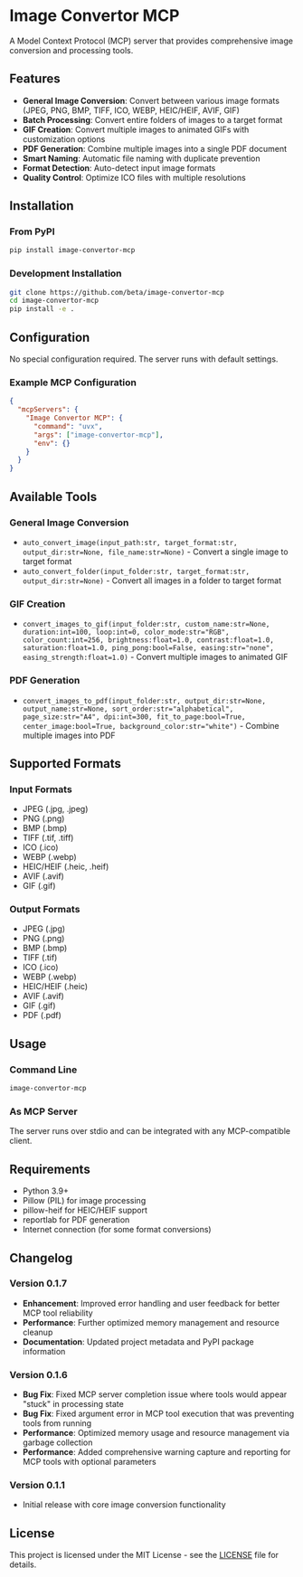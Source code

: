 # Image Convertor MCP

A Model Context Protocol (MCP) server that provides comprehensive image conversion and processing tools.

## Features

- **General Image Conversion**: Convert between various image formats (JPEG, PNG, BMP, TIFF, ICO, WEBP, HEIC/HEIF, AVIF, GIF)
- **Batch Processing**: Convert entire folders of images to a target format
- **GIF Creation**: Convert multiple images to animated GIFs with customization options
- **PDF Generation**: Combine multiple images into a single PDF document
- **Smart Naming**: Automatic file naming with duplicate prevention
- **Format Detection**: Auto-detect input image formats
- **Quality Control**: Optimize ICO files with multiple resolutions

## Installation

### From PyPI
```bash
pip install image-convertor-mcp
```

### Development Installation
```bash
git clone https://github.com/beta/image-convertor-mcp
cd image-convertor-mcp
pip install -e .
```

## Configuration

No special configuration required. The server runs with default settings.

### Example MCP Configuration

```json
{
  "mcpServers": {
    "Image Convertor MCP": {
      "command": "uvx",
      "args": ["image-convertor-mcp"],
      "env": {}
    }
  }
}
```

## Available Tools

### General Image Conversion
- `auto_convert_image(input_path:str, target_format:str, output_dir:str=None, file_name:str=None)` - Convert a single image to target format
- `auto_convert_folder(input_folder:str, target_format:str, output_dir:str=None)` - Convert all images in a folder to target format

### GIF Creation
- `convert_images_to_gif(input_folder:str, custom_name:str=None, duration:int=100, loop:int=0, color_mode:str="RGB", color_count:int=256, brightness:float=1.0, contrast:float=1.0, saturation:float=1.0, ping_pong:bool=False, easing:str="none", easing_strength:float=1.0)` - Convert multiple images to animated GIF

### PDF Generation
- `convert_images_to_pdf(input_folder:str, output_dir:str=None, output_name:str=None, sort_order:str="alphabetical", page_size:str="A4", dpi:int=300, fit_to_page:bool=True, center_image:bool=True, background_color:str="white")` - Combine multiple images into PDF

## Supported Formats

### Input Formats
- JPEG (.jpg, .jpeg)
- PNG (.png)
- BMP (.bmp)
- TIFF (.tif, .tiff)
- ICO (.ico)
- WEBP (.webp)
- HEIC/HEIF (.heic, .heif)
- AVIF (.avif)
- GIF (.gif)

### Output Formats
- JPEG (.jpg)
- PNG (.png)
- BMP (.bmp)
- TIFF (.tif)
- ICO (.ico)
- WEBP (.webp)
- HEIC/HEIF (.heic)
- AVIF (.avif)
- GIF (.gif)
- PDF (.pdf)

## Usage

### Command Line
```bash
image-convertor-mcp
```

### As MCP Server
The server runs over stdio and can be integrated with any MCP-compatible client.

## Requirements

- Python 3.9+
- Pillow (PIL) for image processing
- pillow-heif for HEIC/HEIF support
- reportlab for PDF generation
- Internet connection (for some format conversions)

## Changelog

### Version 0.1.7
- **Enhancement**: Improved error handling and user feedback for better MCP tool reliability
- **Performance**: Further optimized memory management and resource cleanup
- **Documentation**: Updated project metadata and PyPI package information

### Version 0.1.6
- **Bug Fix**: Fixed MCP server completion issue where tools would appear "stuck" in processing state
- **Bug Fix**: Fixed argument error in MCP tool execution that was preventing tools from running
- **Performance**: Optimized memory usage and resource management via garbage collection
- **Performance**: Added comprehensive warning capture and reporting for MCP tools with optional parameters

### Version 0.1.1
- Initial release with core image conversion functionality

## License

This project is licensed under the MIT License - see the [LICENSE](LICENSE) file for details.